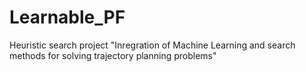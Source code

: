 # Learnable_PF
Heuristic search project "Inregration of Machine Learning and search methods for solving trajectory planning problems"

